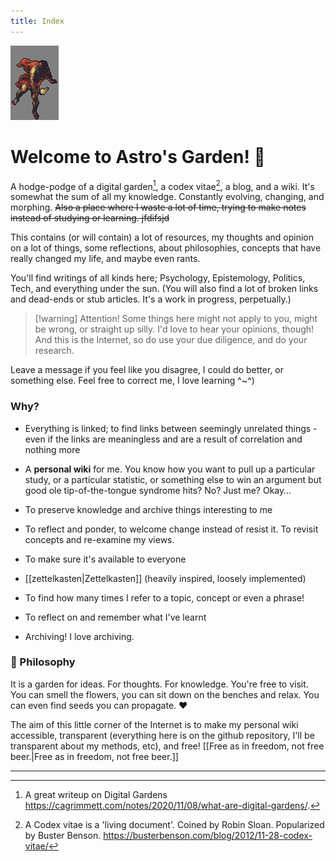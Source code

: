 ```yaml
---
title: Index
---
```


![prometheus](images/Prometheus.png)
  
# Welcome to Astro's Garden! 🌱

A hodge-podge of a digital garden[^digitalgarden], a codex vitae[^codex], a blog, and a wiki. It's somewhat the sum of all my knowledge. Constantly evolving, changing, and morphing. ~~Also a place where I waste a lot of time, trying to make notes instead of studying or learning. jfdifsjd~~

This contains (or will contain) a lot of resources, my thoughts and opinion on a lot of things, some reflections, about philosophies, concepts that have really changed my life, and maybe even rants.
  
You'll find writings of all kinds here; Psychology, Epistemology, Politics, Tech, and everything under the sun. (You will also find a lot of broken links and dead-ends or stub articles. It's a work in progress, perpetually.)

> [!warning] Attention!
> Some things here might not apply to you, might be wrong, or straight up silly. I'd love to hear your opinions, though! And this is the Internet, so do use your due diligence, and do your research.
  
Leave a message if you feel like you disagree, I could do better, or something else. Feel free to correct me, I love learning ^~^)

### Why?

- Everything is linked; to find links between seemingly unrelated things - even if the links are meaningless and are a result of correlation and nothing more

- A **personal wiki** for me. You know how you want to pull up a particular study, or a particular statistic, or something else to win an argument but good ole tip-of-the-tongue syndrome hits? No? Just me? Okay…

- To preserve knowledge and archive things interesting to me

- To reflect and ponder, to welcome change instead of resist it. To revisit concepts and re-examine my views.

- To make sure it's available to everyone

- [[zettelkasten\|Zettelkasten]] (heavily inspired, loosely implemented)

- To find how many times I refer to a topic, concept or even a phrase!

- To reflect on and remember what I've learnt

- Archiving! I love archiving.


### 🌱 Philosophy

It is a garden for ideas. For thoughts. For knowledge. You're free to visit. You can smell the flowers, you can sit down on the benches and relax. You can even find seeds you can propagate. ♥

The aim of this little corner of the Internet is to make my personal wiki accessible, transparent (everything here is on the github repository, I'll be transparent about my methods, etc), and free! [[Free as in freedom, not free beer.\|Free as in freedom, not free beer.]]


---

[^digitalgarden]: A great writeup on Digital Gardens https://cagrimmett.com/notes/2020/11/08/what-are-digital-gardens/.
[^codex]: A Codex vitae is a 'living document'. Coined by Robin Sloan. Popularized by Buster Benson. https://busterbenson.com/blog/2012/11-28-codex-vitae/